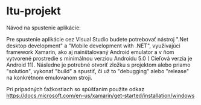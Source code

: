 # Itu-projekt

Návod na spustenie aplikácie:

Pre spustenie aplikácie cez VIsual Studio budete potrebovať nástroj ".Net desktop development"  a "Mobile development with .NET", využívajúci framework Xamarin,
ako aj nainštalovaný Android emulator a v ňom vytvorené prostredie s minimálnou verziou Androidu 5.0 ( Cieľová verzia je Android 11). 
Následne je potrebné otvoriť zložku s projektom alebo priamo "solution", vykonať "build" a spustiť, či už to "debugging" alebo "release" na konkrétnom emulovanom stroji. 

Pri prípadných ťažkostiach so spúšťaním použite odkaz https://docs.microsoft.com/en-us/xamarin/get-started/installation/windows
